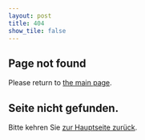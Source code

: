 ```yaml
---
layout: post
title: 404
show_tile: false
---
```


<h2>Page not found</h2>

Please return to <a href="https://www.livingdifference.de">the main page</a>.

<h2>Seite nicht gefunden.</h2>

Bitte kehren Sie <a href="https://www.livingdifference.de">zur Hauptseite zurück</a>.

